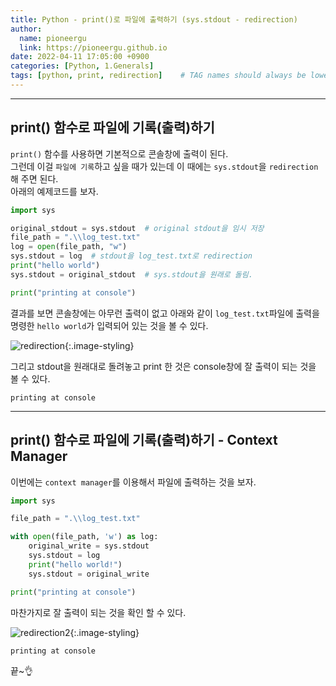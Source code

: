 ```yaml
---
title: Python - print()로 파일에 출력하기 (sys.stdout - redirection)
author:
  name: pioneergu
  link: https://pioneergu.github.io
date: 2022-04-11 17:05:00 +0900
categories: [Python, 1.Generals]
tags: [python, print, redirection]    # TAG names should always be lowercase
---
```


---
## **print() 함수로 파일에 기록(출력)하기**

`print()` 함수를 사용하면 기본적으로 콘솔창에 출력이 된다.  
그런데 이걸 `파일에 기록`하고 싶을 때가 있는데 이 때에는 `sys.stdout`을 `redirection` 해 주면 된다.  
아래의 예제코드를 보자.

```python
import sys

original_stdout = sys.stdout  # original stdout을 임시 저장
file_path = ".\\log_test.txt"
log = open(file_path, "w")
sys.stdout = log  # stdout을 log_test.txt로 redirection
print("hello world")
sys.stdout = original_stdout  # sys.stdout을 원래로 돌림.

print("printing at console")
```

결과를 보면 콘솔창에는 아무런 출력이 없고 아래와 같이 `log_test.txt`파일에 출력을 명령한 `hello world`가 입력되어 있는 것을 볼 수 있다.

![redirection](https://dsm01pap007files.storage.live.com/y4mAnjE4LqW1gD_Z6KHtYX8XJ6zVl5ku8esuFGBLIMQlts9AabkdGqhvuIxSu6lfWAgtKXqZ6QqszOuUWlESqcvLvFxtykB1VcrNtpqWQa-rJyVJGL5kImcv0up-KsAS7SWW6B_10Fqk6wjCcBb_jPdz6mIVyjj0LRJrpj6Eo5z0VVMWgSU1v1N0HprzPjN3hS5?width=451&height=190&cropmode=none){:.image-styling}  

그리고 stdout을 원래대로 돌려놓고 print 한 것은 console창에 잘 출력이 되는 것을 볼 수 있다.

```text
printing at console
```

---

## **print() 함수로 파일에 기록(출력)하기 - Context Manager**

이번에는 `context manager`를 이용해서 파일에 출력하는 것을 보자.

```python
import sys

file_path = ".\\log_test.txt"

with open(file_path, 'w') as log:
    original_write = sys.stdout
    sys.stdout = log
    print("hello world!")
    sys.stdout = original_write

print("printing at console")
```

마찬가지로 잘 출력이 되는 것을 확인 할 수 있다.

![redirection2](https://dsm01pap007files.storage.live.com/y4myZhJmEJkxPIBEKApcl0_LTgpG3xtYQXR2rgDa14cv2gnfG5Ev_B2q3eFfIUzVEstoXKGetbC5Z64OfIlC6vuYjT6arrgqNZX6BJinEPARuQQwf0vJUDppMJE9dVzDwJ_xxU9VK7yzpNd99saKPi8GcUD4aPXjsNF-sjkg_PrLUV2OuoQ3RMTWsQzw9IwZD-R?width=451&height=190&cropmode=none){:.image-styling}  

```text
printing at console
```

끝~👌